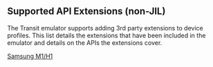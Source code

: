 ## Supported API Extensions (non-JIL) ##

The Transit emulator supports adding 3rd party extensions to device profiles. This list details the extensions that have been included in the emulator and details on the APIs the extensions cover.

[Samsung M1/H1](SamsungH1M1Extension.md)